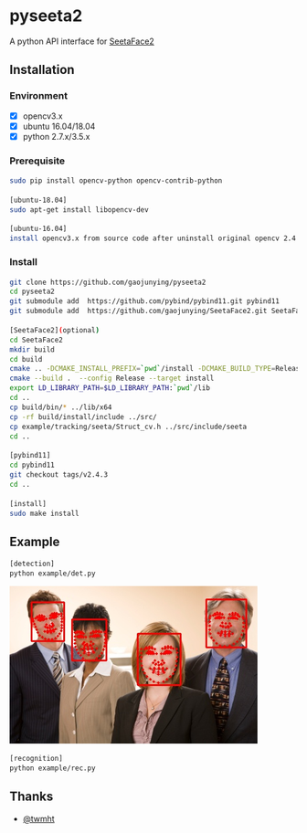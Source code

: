 # pyseeta2

A python API interface for [SeetaFace2](https://github.com/seetafaceengine/SeetaFace2)

## Installation
### Environment
   * [x] opencv3.x
   * [x] ubuntu 16.04/18.04
   * [x] python 2.7.x/3.5.x
### Prerequisite
```bash
sudo pip install opencv-python opencv-contrib-python

[ubuntu-18.04]
sudo apt-get install libopencv-dev

[ubuntu-16.04]
install opencv3.x from source code after uninstall original opencv 2.4.x if exists.
```
### Install

``` bash
git clone https://github.com/gaojunying/pyseeta2
cd pyseeta2
git submodule add  https://github.com/pybind/pybind11.git pybind11
git submodule add  https://github.com/gaojunying/SeetaFace2.git SeetaFace2

[SeetaFace2](optional)
cd SeetaFace2
mkdir build
cd build
cmake .. -DCMAKE_INSTALL_PREFIX=`pwd`/install -DCMAKE_BUILD_TYPE=Release -DBUILD_EXAMPLE=OFF # 如果有 OpenCV，则设置为 ON
cmake --build .  --config Release --target install
export LD_LIBRARY_PATH=$LD_LIBRARY_PATH:`pwd`/lib
cd ..
cp build/bin/* ../lib/x64
cp -rf build/install/include ../src/
cp example/tracking/seeta/Struct_cv.h ../src/include/seeta
cd ..

[pybind11]
cd pybind11
git checkout tags/v2.4.3
cd ..

[install]
sudo make install
```

## Example
```bash
[detection]
python example/det.py
```
![Result](/example/example1_result.jpg)
```bash
[recognition]
python example/rec.py
```
## Thanks
- [@twmht](https://github.com/twmht/python-seetaface2)
